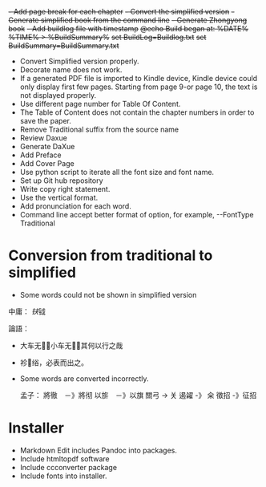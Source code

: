 ~~- Add page break for each chapter~~
~~- Convert the simplified version~~
~~- Generate simplified book from the command line~~
~~- Generate Zhongyong book~~
~~- Add buildlog file with timestamp~~
	~~@echo Build began at: %DATE% %TIME% > %BuildSummary%~~
	~~set BuildLog=Buildlog.txt~~
	~~set BuildSummary=BuildSummary.txt~~
- Convert Simplified version properly.	
- Decorate name does not work.
- If a generated PDF file is imported to Kindle device, Kindle device could only display first few pages. Starting from page 9-or page 10, the text is not displayed properly.
- Use different page number for Table Of Content.
- The Table of Content does not contain the chapter numbers in order to save the paper.
- Remove Traditional suffix from the source name
- Review Daxue
- Generate DaXue
- Add Preface
- Add Cover Page
- Use python script to iterate all the font size and font name.
- Set up Git hub repository
- Write copy right statement.
- Use the vertical format.
- Add pronunciation for each word.
- Command line accept better format of option, for example, --FontType Traditional

# Conversion from traditional to simplified

- Some words could not be shown in simplified version

中庸： *𫓧*钺

論語： 
- 大车无􀀀，小车无􀀀，其何以行之哉
- 袗􀀀绤，必表而出之。

- Some words are converted incorrectly.

	孟子：
	將徹　－》將彻
	以旂　－》以旗
	關弓 -> 关
	遏糴 -》 籴
	徵招 -》征招


# Installer
- Markdown Edit includes Pandoc into packages.
- Include htmltopdf software
- Include ccconverter package
- Include fonts into installer.